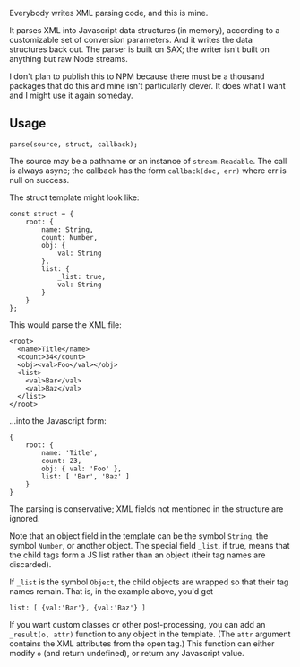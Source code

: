 Everybody writes XML parsing code, and this is mine.

It parses XML into Javascript data structures (in memory), according to a customizable set of conversion parameters. And it writes the data structures back out. The parser is built on SAX; the writer isn't built on anything but raw Node streams.

I don't plan to publish this to NPM because there must be a thousand packages that do this and mine isn't particularly clever. It does what I want and I might use it again someday.

## Usage

	parse(source, struct, callback);

The source may be a pathname or an instance of `stream.Readable`. The call is always async; the callback has the form `callback(doc, err)` where err is null on success.

The struct template might look like:

	const struct = {
		root: {
			name: String,
			count: Number,
			obj: { 
				val: String
			},
			list: {
				_list: true,
				val: String
			}
		}
	};

This would parse the XML file:

	<root>
	  <name>Title</name>
	  <count>34</count>
	  <obj><val>Foo</val></obj>
	  <list>
		<val>Bar</val>
		<val>Baz</val>
	  </list>
	</root>

...into the Javascript form:

	{
		root: {
			name: 'Title',
			count: 23,
			obj: { val: 'Foo' },
			list: [ 'Bar', 'Baz' ]
		}
	}

The parsing is conservative; XML fields not mentioned in the structure are ignored.

Note that an object field in the template can be the symbol `String`, the symbol `Number`, or another object. The special field `_list`, if true, means that the child tags form a JS list rather than an object (their tag names are discarded).

If `_list` is the symbol `Object`, the child objects are wrapped so that their tag names remain. That is, in the example above, you'd get

	list: [ {val:'Bar'}, {val:'Baz'} ]

If you want custom classes or other post-processing, you can add an `_result(o, attr)` function to any object in the template. (The `attr` argument contains the XML attributes from the open tag.) This function can either modify `o` (and return undefined), or return any Javascript value.


